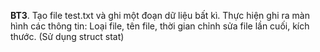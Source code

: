 **BT3**. Tạo file test.txt và ghi một đoạn dữ liệu bất kì. Thực hiện ghi ra màn hình các thông tin: Loại file, tên file, thời gian chỉnh sửa file lần cuối, kích thước. (Sử dụng struct stat)
